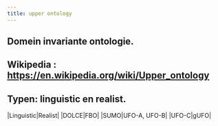 ```yaml
---
title: upper ontology
---
```


## Domein invariante ontologie.
## Wikipedia : https://en.wikipedia.org/wiki/Upper_ontology
## Typen: linguistic en realist.
|Linguistic|Realist|
|DOLCE|FBO|
|SUMO|UFO-A, UFO-B|
|UFO-C|gUFO|
##
##
